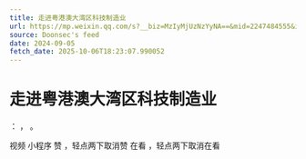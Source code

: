 ```yaml
---
title: 走进粤港澳大湾区科技制造业
url: https://mp.weixin.qq.com/s?__biz=MzIyMjUzNzYyNA==&mid=2247484555&idx=1&sn=1b3cdf80c5390333b38108b0447a8dd4
source: Doonsec's feed
date: 2024-09-05
fetch_date: 2025-10-06T18:23:07.990052
---
```


# 走进粤港澳大湾区科技制造业

：
，
。

视频
小程序
赞
，轻点两下取消赞
在看
，轻点两下取消在看